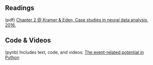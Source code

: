 ## Readings

(pdf)	[Chapter 2 @ Kramer & Eden, Case studies in neural data analysis, 2016.](/Readings/Kramer_Eden_Chapter_2.pdf)

## Code & Videos

(pynb) Includes text, code, and videos: [The event-related potential in Python](https://mark-kramer.github.io/Case-Studies-Python/02.html)
